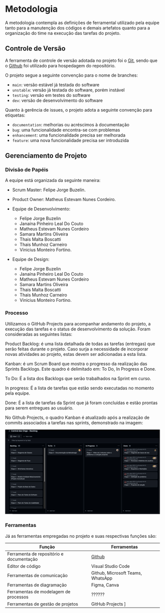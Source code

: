 
# Metodologia

A metodologia contempla as definições de ferramental utilizado pela equipe tanto para a manutenção dos códigos e demais artefatos quanto para a organização do time na execução das tarefas do projeto.

## Controle de Versão

A ferramenta de controle de versão adotada no projeto foi o
[Git](https://git-scm.com/), sendo que o [Github](https://github.com)
foi utilizado para hospedagem do repositório.

O projeto segue a seguinte convenção para o nome de branches:

- `main`: versão estável já testada do software
- `unstable`: versão já testada do software, porém instável
- `testing`: versão em testes do software
- `dev`: versão de desenvolvimento do software

Quanto à gerência de issues, o projeto adota a seguinte convenção para
etiquetas:

- `documentation`: melhorias ou acréscimos à documentação
- `bug`: uma funcionalidade encontra-se com problemas
- `enhancement`: uma funcionalidade precisa ser melhorada
- `feature`: uma nova funcionalidade precisa ser introduzida

## Gerenciamento de Projeto

### Divisão de Papéis

A equipe está organizada da seguinte maneira:

- Scrum Master: Felipe Jorge Buzelin.

- Product Owner: Matheus Estevam Nunes Cordeiro.

- Equipe de Desenvolvimento: 
    - Felipe Jorge Buzelin
    - Janaína Pinheiro Leal Do Couto 
    - Matheus Estevam Nunes Cordeiro 
    - Samara Martins Oliveira 
    - Thais Malta Boscatti 
    - Thais Munhoz Carneiro 
    - Vinicius Monteiro Fortino.

- Equipe de Design:    
    - Felipe Jorge Buzelin
    - Janaína Pinheiro Leal Do Couto 
    - Matheus Estevam Nunes Cordeiro 
    - Samara Martins Oliveira 
    - Thais Malta Boscatti 
    - Thais Munhoz Carneiro 
    - Vinicius Monteiro Fortino.

### Processo

Utilizamos o GitHub Projects para acompanhar andamento do projeto, a execução das tarefas e o status de desenvolvimento da solução. Foram consideradas as seguintes listas:

Product Backlog: é uma lista detalhada de todas as tarefas (entregas) que serão feitas durante o projeto. Caso surja a necessidade de incorporar novas atividades ao projeto, estas devem ser adicionadas a esta lista.

Kanban: é um Scrum Board que mostra o progresso da realização das Sprints Backlogs. Este quadro é delimitado em: To Do, In Progress e Done.

To Do: É a lista dos Backlogs que serão trabalhados na Sprint em curso.

In progress: É a lista de tarefas que estão sendo executadas no momento pela equipe.

Done: É a lista de tarefas da Sprint que já foram concluídas e estão prontas para serem entregues ao usuário.

No Github Projects, o quadro Kanban é atualizado após a realização de commits associados a tarefas nas sprints, demonstrado na imagem:

![Project Backlog](img/Project-Backlog.png)

### Ferramentas

Já as ferramentas empregadas no projeto e suas respectivas funções são:

|Função     |Ferramentas          |
|-----------|---------------------|
|Ferramenta de repositório e documentação | [Github](https://github.com) |
|Editor de código |Visual Studio Code |
|Ferramentas de comunicação |Github, Microsoft Teams, WhatsApp |
|Ferramentas de diagramação | Figma, Canva|
|Ferramentas de modelagem de processos | ?????? |
|Ferramentas de gestão de projetos |GitHub Projects ]

